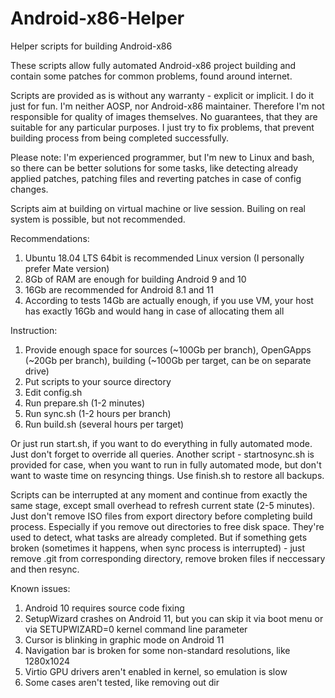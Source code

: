 # Android-x86-Helper
Helper scripts for building Android-x86

These scripts allow fully automated Android-x86 project building and contain some patches for common problems, found around internet.

Scripts are provided as is without any warranty - explicit or implicit. I do it just for fun. I'm neither AOSP, nor Android-x86 maintainer. Therefore I'm not responsible for quality of images themselves. No guarantees, that they are suitable for any particular purposes. I just try to fix problems, that prevent building process from being completed successfully.

Please note: I'm experienced programmer, but I'm new to Linux and bash, so there can be better solutions for some tasks, like detecting already applied patches, patching files and reverting patches in case of config changes.

Scripts aim at building on virtual machine or live session. Builing on real system is possible, but not recommended.

Recommendations:
1) Ubuntu 18.04 LTS 64bit is recommended Linux version (I personally prefer Mate version)
2) 8Gb of RAM are enough for building Android 9 and 10
3) 16Gb are recommended for Android 8.1 and 11
4) According to tests 14Gb are actually enough, if you use VM, your host has exactly 16Gb and would hang in case of allocating them all 

Instruction:
1) Provide enough space for sources (~100Gb per branch), OpenGApps (~20Gb per branch), building (~100Gb per target, can be on separate drive)
2) Put scripts to your source directory
3) Edit config.sh
4) Run prepare.sh (1-2 minutes)
5) Run sync.sh (1-2 hours per branch)
6) Run build.sh (several hours per target)

Or just run start.sh, if you want to do everything in fully automated mode. Just don't forget to override all queries. Another script - startnosync.sh is provided for case, when you want to run in fully automated mode, but don't want to waste time on resyncing things. Use finish.sh to restore all backups.

Scripts can be interrupted at any moment and continue from exactly the same stage, except small overhead to refresh current state (2-5 minutes). Just don't remove ISO files from export directory before completing build process. Especially if you remove out directories to free disk space. They're used to detect, what tasks are already completed. But if something gets broken (sometimes it happens, when sync process is interrupted) - just remove .git from corresponding directory, remove broken files if neccessary and then resync.

Known issues:
1) Android 10 requires source code fixing
2) SetupWizard crashes on Android 11, but you can skip it via boot menu or via SETUPWIZARD=0 kernel command line parameter
3) Cursor is blinking in graphic mode on Android 11
4) Navigation bar is broken for some non-standard resolutions, like 1280x1024
5) Virtio GPU drivers aren't enabled in kernel, so emulation is slow
6) Some cases aren't tested, like removing out dir
